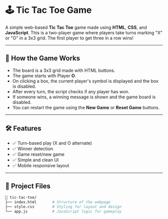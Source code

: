 # 🕹️ Tic Tac Toe Game

A simple web-based **Tic Tac Toe** game made using **HTML**, **CSS**, and **JavaScript**. This is a two-player game where players take turns marking "X" or "O" in a 3x3 grid. The first player to get three in a row wins!

---

## 🧠 How the Game Works

- The board is a 3x3 grid made with HTML buttons.
- The game starts with Player **O**.
- On clicking a box, the current player's symbol is displayed and the box is disabled.
- After every turn, the script checks if any player has won.
- If someone wins, a winning message is shown and the game board is disabled.
- You can restart the game using the **New Game** or **Reset Game** buttons.

---

## 🛠️ Features

- ✅ Turn-based play (X and O alternate)
- ✅ Winner detection
- ✅ Game reset/new game
- ✅ Simple and clean UI
- ✅ Mobile responsive layout

---

## 📁 Project Files

```bash
📁 tic-tac-toe/
├── index.html       # Structure of the webpage
├── style.css        # Styling for layout and design
└── app.js           # JavaScript logic for gameplay
